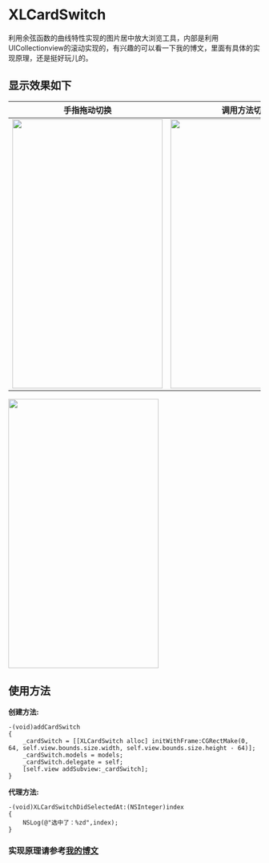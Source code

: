 # XLCardSwitch

利用余弦函数的曲线特性实现的图片居中放大浏览工具，内部是利用UICollectionview的滚动实现的，有兴趣的可以看一下我的博文，里面有具体的实现原理，还是挺好玩儿的。

## 显示效果如下 

|手指拖动切换|调用方法切换|
|:---:|:---:|
|<img src="https://github.com/mengxianliang/XLCardSwitch/blob/master/GIF/1.gif" width=300 height=538 />|<img src="https://github.com/mengxianliang/XLCardSwitch/blob/master/GIF/2.gif" width=300 height=538 />|




<img src="https://github.com/mengxianliang/XLCardSwitch/blob/master/1.gif" width=300 height=538 />

## 使用方法 

**创建方法:**

```objc
-(void)addCardSwitch
{
    _cardSwitch = [[XLCardSwitch alloc] initWithFrame:CGRectMake(0, 64, self.view.bounds.size.width, self.view.bounds.size.height - 64)];
    _cardSwitch.models = models;
    _cardSwitch.delegate = self;
    [self.view addSubview:_cardSwitch];
}
```

**代理方法:**

```objc
-(void)XLCardSwitchDidSelectedAt:(NSInteger)index
{
    NSLog(@"选中了：%zd",index);
}
```

### 实现原理请参考[我的博文](http://blog.csdn.net/u013282507/article/details/54136812) 
